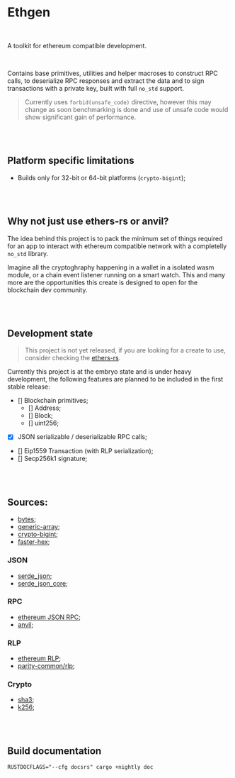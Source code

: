 # Ethgen

<br>

A toolkit for ethereum compatible development.

<br>

Contains base primitives, utilities and helper macroses to construct RPC calls,
to deserialize RPC responses and extract the data and to sign transactions with
a private key, built with full `no_std` support.

> Currently uses `forbid(unsafe_code)` directive, however this may change as
> soon benchmarking is done and use of unsafe code would show significant gain
> of performance.

<br>
<br>

## Platform specific limitations

- Builds only for 32-bit or 64-bit platforms (`crypto-bigint`); 

<br>
<br>

## Why not just use **ethers-rs** or **anvil**?

The idea behind this project is to pack the minimum set of things required for
an app to interact with ethereum compatible network with a completelly `no_std`
library.

Imagine all the cryptoghraphy happening in a wallet in a isolated wasm module,
or a chain event listener running on a smart watch. This and many more are the
opportunities this create is designed to open for the blockchain dev community.

<br>
<br>

## Development state

> This project is not yet released, if you are looking for a create to use,
> consider checking the [ethers-rs](https://docs.rs/ethers/latest/ethers/).

Currently this project is at the embryo state and is under heavy development,
the following features are planned to be included in the first stable release:

- [] Blockchain primitives;
	- [] Address;
	- [] Block;
	- [] uint256;
- [x] JSON serializable / deserializable RPC calls;
- [] Eip1559 Transaction (with RLP serialization);
- [] Secp256k1 signature;

<br>
<br>

## Sources:

- [bytes](https://docs.rs/bytes/latest/bytes/);
- [generic-array](https://docs.rs/generic-array/latest/generic_array/);
- [crypto-bigint](https://docs.rs/crypto-bigint/latest/crypto_bigint/);
- [faster-hex](https://docs.rs/faster-hex/0.8.1/faster_hex/);

### JSON

- [serde_json](https://docs.rs/serde_json/latest/serde_json/);
- [serde_json_core](https://docs.rs/serde-json-core/latest/serde_json_core/);

### RPC

- [ethereum JSON RPC](https://ethereum.org/en/developers/docs/apis/json-rpc/);
- [anvil](https://github.com/foundry-rs/foundry/blob/master/crates/anvil);

### RLP

- [ethereum RLP](https://ethereum.org/en/developers/docs/data-structures-and-encoding/rlp/);
- [parity-common/rlp](https://docs.rs/rlp/latest/rlp/);

### Crypto

- [sha3](https://docs.rs/sha3/latest/sha3/);
- [k256](https://docs.rs/k256/latest/k256/);

<br>
<br>

## Build documentation

```
RUSTDOCFLAGS="--cfg docsrs" cargo +nightly doc
```

<br>
<br>
